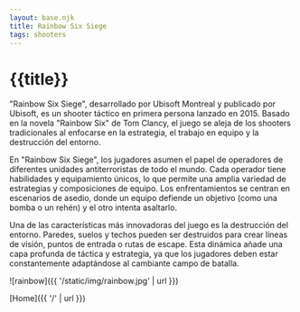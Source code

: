 ```yaml
---
layout: base.njk
title: Rainbow Six Siege
tags: shooters
---
```


# {{title}}

"Rainbow Six Siege", desarrollado por Ubisoft Montreal y publicado por Ubisoft, es un shooter táctico en primera persona lanzado en 2015. Basado en la novela "Rainbow Six" de Tom Clancy, el juego se aleja de los shooters tradicionales al enfocarse en la estrategia, el trabajo en equipo y la destrucción del entorno.

En "Rainbow Six Siege", los jugadores asumen el papel de operadores de diferentes unidades antiterroristas de todo el mundo. Cada operador tiene habilidades y equipamiento únicos, lo que permite una amplia variedad de estrategias y composiciones de equipo. Los enfrentamientos se centran en escenarios de asedio, donde un equipo defiende un objetivo (como una bomba o un rehén) y el otro intenta asaltarlo.

Una de las características más innovadoras del juego es la destrucción del entorno. Paredes, suelos y techos pueden ser destruidos para crear líneas de visión, puntos de entrada o rutas de escape. Esta dinámica añade una capa profunda de táctica y estrategia, ya que los jugadores deben estar constantemente adaptándose al cambiante campo de batalla.

![rainbow]({{ '/static/img/rainbow.jpg' | url }})


[Home]({{ '/' | url }})
